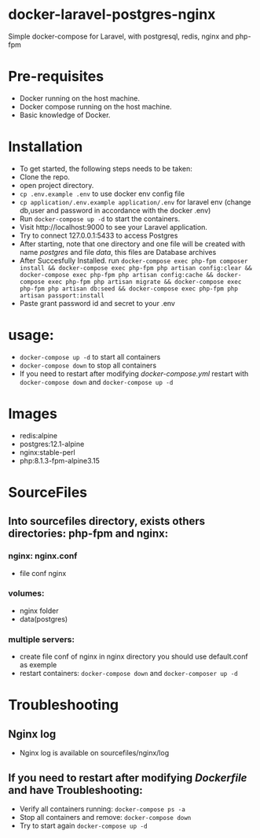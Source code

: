 # docker-laravel-postgres-nginx

Simple docker-compose for Laravel, with postgresql, redis, nginx and php-fpm

# Pre-requisites

- Docker running on the host machine.
- Docker compose running on the host machine.
- Basic knowledge of Docker.

# Installation

- To get started, the following steps needs to be taken:
- Clone the repo.
- open project directory.
- `cp .env.example .env` to use docker env config file
- `cp application/.env.example application/.env` for laravel env (change db,user and password in accordance with the docker .env)
- Run `docker-compose up -d` to start the containers.
- Visit http://localhost:9000 to see your Laravel application.
- Try to connect 127.0.0.1:5433 to access Postgres
- After starting, note that one directory and one file will be created with name _postgres_ and file _data_, this files are Database archives
- After Succesfully Installed. run `docker-compose exec php-fpm composer install && docker-compose exec php-fpm php artisan config:clear && docker-compose exec php-fpm php artisan config:cache && docker-compose exec php-fpm php artisan migrate && docker-compose exec php-fpm php artisan db:seed && docker-compose exec php-fpm php artisan passport:install`
- Paste grant password id and secret to your .env

# usage:

- `docker-compose up -d` to start all containers
- `docker-compose down` to stop all containers
- If you need to restart after modifying _docker-compose.yml_ restart with `docker-compose down` and `docker-compose up -d`

# Images

- redis:alpine
- postgres:12.1-alpine
- nginx:stable-perl
- php:8.1.3-fpm-alpine3.15

# SourceFiles

## Into **sourcefiles** directory, exists others directories: **php-fpm** and **nginx**:

### nginx: nginx.conf

- file conf nginx

### volumes:

- nginx folder
- data(postgres)

### multiple servers:

- create file conf of nginx in nginx directory you should use default.conf as exemple
- restart containers: `docker-compose down` and `docker-composer up -d`

# Troubleshooting

## Nginx log

- Nginx log is available on sourcefiles/nginx/log

## If you need to restart after modifying _Dockerfile_ and have Troubleshooting:

- Verify all containers running: `docker-compose ps -a`
- Stop all containers and remove: `docker-compose down`
- Try to start again `docker-compose up -d`
